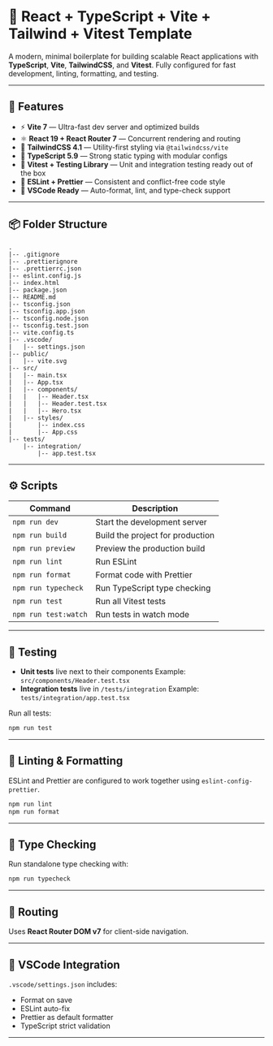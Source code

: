 # 🚀 React + TypeScript + Vite + Tailwind + Vitest Template

A modern, minimal boilerplate for building scalable React applications with **TypeScript**, **Vite**, **TailwindCSS**, and **Vitest**.
Fully configured for fast development, linting, formatting, and testing.

---

## 🧩 Features

- ⚡ **Vite 7** — Ultra-fast dev server and optimized builds
- ⚛️ **React 19 + React Router 7** — Concurrent rendering and routing
- 💅 **TailwindCSS 4.1** — Utility-first styling via `@tailwindcss/vite`
- 🧠 **TypeScript 5.9** — Strong static typing with modular configs
- 🧪 **Vitest + Testing Library** — Unit and integration testing ready out of the box
- 🧹 **ESLint + Prettier** — Consistent and conflict-free code style
- 🧰 **VSCode Ready** — Auto-format, lint, and type-check support

---

## 📦 Folder Structure

```
.
|-- .gitignore
|-- .prettierignore
|-- .prettierrc.json
|-- eslint.config.js
|-- index.html
|-- package.json
|-- README.md
|-- tsconfig.json
|-- tsconfig.app.json
|-- tsconfig.node.json
|-- tsconfig.test.json
|-- vite.config.ts
|-- .vscode/
|   |-- settings.json
|-- public/
|   |-- vite.svg
|-- src/
|   |-- main.tsx
|   |-- App.tsx
|   |-- components/
|   |   |-- Header.tsx
|   |   |-- Header.test.tsx
|   |   |-- Hero.tsx
|   |-- styles/
|       |-- index.css
|       |-- App.css
|-- tests/
    |-- integration/
        |-- app.test.tsx
```

---

## ⚙️ Scripts

| Command              | Description                      |
| -------------------- | -------------------------------- |
| `npm run dev`        | Start the development server     |
| `npm run build`      | Build the project for production |
| `npm run preview`    | Preview the production build     |
| `npm run lint`       | Run ESLint                       |
| `npm run format`     | Format code with Prettier        |
| `npm run typecheck`  | Run TypeScript type checking     |
| `npm run test`       | Run all Vitest tests             |
| `npm run test:watch` | Run tests in watch mode          |

---

## 🧪 Testing

- **Unit tests** live next to their components
  Example: `src/components/Header.test.tsx`
- **Integration tests** live in `/tests/integration`
  Example: `tests/integration/app.test.tsx`

Run all tests:

```bash
npm run test
```

---

## 💅 Linting & Formatting

ESLint and Prettier are configured to work together using `eslint-config-prettier`.

```bash
npm run lint
npm run format
```

---

## 🧠 Type Checking

Run standalone type checking with:

```bash
npm run typecheck
```

---

## 🧭 Routing

Uses **React Router DOM v7** for client-side navigation.

---

## 🧰 VSCode Integration

`.vscode/settings.json` includes:

- Format on save
- ESLint auto-fix
- Prettier as default formatter
- TypeScript strict validation

---
